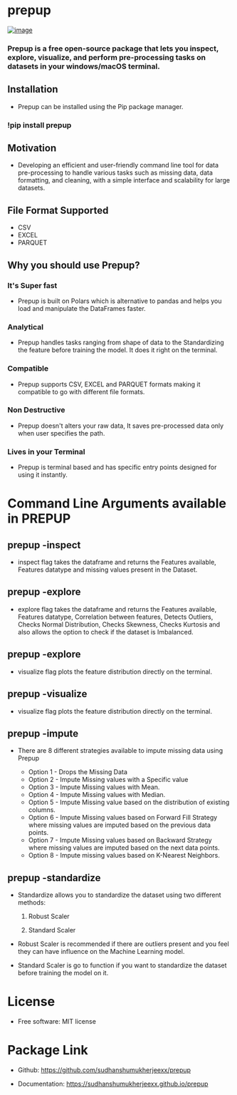# prepup


[![image](https://img.shields.io/pypi/v/prepup.svg)](https://pypi.python.org/pypi/prepup)
<!-- [![image](https://img.shields.io/conda/vn/conda-forge/prepup.svg)](https://anaconda.org/conda-forge/prepup) -->



### Prepup is a free open-source package that lets you inspect, explore, visualize, and perform pre-processing tasks on datasets in your windows/macOS terminal.

## Installation
-   Prepup can be installed using the Pip package manager.

### !pip install prepup

## Motivation
- Developing an efficient and user-friendly command line tool for data pre-processing to handle various tasks such as missing data, data formatting, and cleaning, with a simple interface and scalability for large datasets.

## File Format Supported
-   CSV
-   EXCEL
-   PARQUET

## Why you should use Prepup?

### It's Super fast
-   Prepup is built on Polars which is alternative to pandas and helps you load and manipulate the DataFrames faster.

### Analytical 
-   Prepup handles tasks ranging from shape of data to the Standardizing the feature before training the model. It does it right on the terminal.

### Compatible 
-   Prepup supports CSV, EXCEL and PARQUET formats making it compatible to go with different file formats.

### Non Destructive 
-   Prepup doesn't alters your raw data, It saves pre-processed data only when user specifies the path.

### Lives in your Terminal
-   Prepup is terminal based and has specific entry points designed for using it instantly.

# Command Line Arguments available in PREPUP

## prepup <File name or File path> -inspect

-   inspect flag takes the dataframe and returns the Features available, Features datatype and missing values present in the Dataset.

## prepup <File name or File path> -explore

-   explore flag takes the dataframe and returns the Features available, Features datatype, Correlation between features, Detects Outliers, Checks Normal Distribution, Checks Skewness, Checks Kurtosis and also allows the option to check if the dataset is Imbalanced.

## prepup <File name or File path> -explore

-   visualize flag plots the feature distribution directly on the terminal.

## prepup <File name or File path> -visualize

-   visualize flag plots the feature distribution directly on the terminal.

## prepup <File name or File path> -impute
- There are 8 different strategies available to impute missing data using Prepup

    - Option 1 - Drops the Missing Data
    - Option 2 - Impute Missing values with a Specific value
    - Option 3 - Impute Missing values with Mean.
    - Option 4 - Impute Missing values with Median.
    - Option 5 - Impute Missing value based on the distribution of existing columns.
    - Option 6 - Impute Missing values based on Forward Fill Strategy where missing values are imputed based on the previous data points.
    - Option 7 - Impute Missing values based on Backward Strategy where missing values are imputed based on the next data points.
    - Option 8 - Impute missing values based on K-Nearest Neighbors.

## prepup <File name or File path> -standardize

-   Standardize allows you to standardize the dataset using two different methods:
    1. Robust Scaler

    2. Standard Scaler 

-   Robust Scaler is recommended if there are outliers present and you feel they can have influence on the Machine Learning model.

-   Standard Scaler is go to function if you want to standardize the dataset before training the model on it.


# License

-   Free software: MIT license

# Package Link
-   Github: https://github.com/sudhanshumukherjeexx/prepup

-   Documentation: https://sudhanshumukherjeexx.github.io/prepup
    
